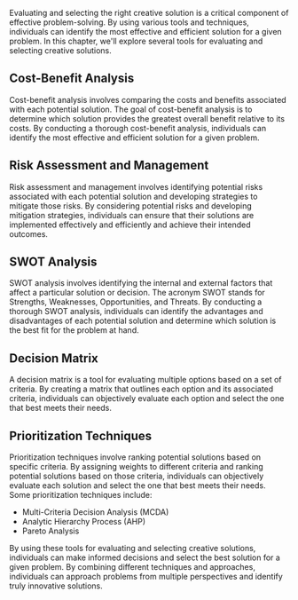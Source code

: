 
Evaluating and selecting the right creative solution is a critical component of effective problem-solving. By using various tools and techniques, individuals can identify the most effective and efficient solution for a given problem. In this chapter, we'll explore several tools for evaluating and selecting creative solutions.

Cost-Benefit Analysis
---------------------

Cost-benefit analysis involves comparing the costs and benefits associated with each potential solution. The goal of cost-benefit analysis is to determine which solution provides the greatest overall benefit relative to its costs. By conducting a thorough cost-benefit analysis, individuals can identify the most effective and efficient solution for a given problem.

Risk Assessment and Management
------------------------------

Risk assessment and management involves identifying potential risks associated with each potential solution and developing strategies to mitigate those risks. By considering potential risks and developing mitigation strategies, individuals can ensure that their solutions are implemented effectively and efficiently and achieve their intended outcomes.

SWOT Analysis
-------------

SWOT analysis involves identifying the internal and external factors that affect a particular solution or decision. The acronym SWOT stands for Strengths, Weaknesses, Opportunities, and Threats. By conducting a thorough SWOT analysis, individuals can identify the advantages and disadvantages of each potential solution and determine which solution is the best fit for the problem at hand.

Decision Matrix
---------------

A decision matrix is a tool for evaluating multiple options based on a set of criteria. By creating a matrix that outlines each option and its associated criteria, individuals can objectively evaluate each option and select the one that best meets their needs.

Prioritization Techniques
-------------------------

Prioritization techniques involve ranking potential solutions based on specific criteria. By assigning weights to different criteria and ranking potential solutions based on those criteria, individuals can objectively evaluate each solution and select the one that best meets their needs. Some prioritization techniques include:

* Multi-Criteria Decision Analysis (MCDA)
* Analytic Hierarchy Process (AHP)
* Pareto Analysis

By using these tools for evaluating and selecting creative solutions, individuals can make informed decisions and select the best solution for a given problem. By combining different techniques and approaches, individuals can approach problems from multiple perspectives and identify truly innovative solutions.
